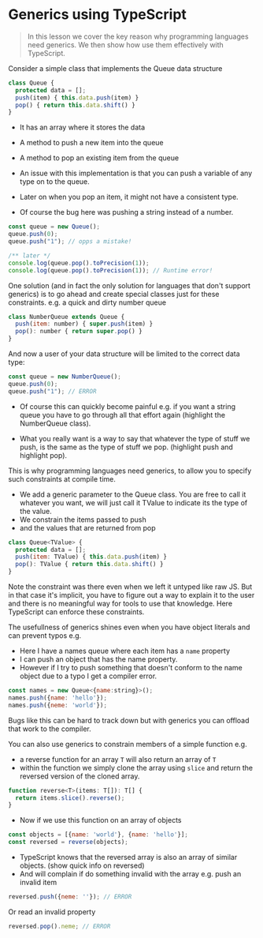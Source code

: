 # Generics using TypeScript
> In this lesson we cover the key reason why programming languages need generics. We then show how use them effectively with TypeScript.

Consider a simple class that implements the Queue data structure

```js
class Queue {
  protected data = [];
  push(item) { this.data.push(item) }
  pop() { return this.data.shift() }
}
```
* It has an array where it stores the data
* A method to push a new item into the queue
* A method to pop an existing item from the queue

* An issue with this implementation is that you can push a variable of any type on to the queue.
* Later on when you pop an item, it might not have a consistent type.
* Of course the bug here was pushing a string instead of a number.

```js
const queue = new Queue();
queue.push(0);
queue.push("1"); // opps a mistake!

/** later */
console.log(queue.pop().toPrecision(1));
console.log(queue.pop().toPrecision(1)); // Runtime error!
```

One solution (and in fact the only solution for languages that don't support generics) is to go ahead and create special classes just for these constraints. e.g. a quick and dirty number queue

```js
class NumberQueue extends Queue {
  push(item: number) { super.push(item) }
  pop(): number { return super.pop() }
}
```

And now a user of your data structure will be limited to the correct data type:

```js
const queue = new NumberQueue();
queue.push(0);
queue.push("1"); // ERROR
```

* Of course this can quickly become painful e.g. if you want a string queue you have to go through all that effort again (highlight the NumberQueue class).

* What you really want is a way to say that whatever the type of stuff we push, is the same as the type of stuff we pop. (highlight push and highlight pop).

This is why programming languages need generics, to allow you to specify such constraints at compile time.

* We add a generic parameter to the Queue class. You are free to call it whatever you want, we will just call it TValue to indicate its the type of the value.
* We constrain the items passed to push
* and the values that are returned from pop

```js
class Queue<TValue> {
  protected data = [];
  push(item: TValue) { this.data.push(item) }
  pop(): TValue { return this.data.shift() }
}
```

Note the constraint was there even when we left it untyped like raw JS. But in that case it's implicit, you have to figure out a way to explain it to the user and there is no meaningful way for tools to use that knowledge. Here TypeScript can enforce these constraints.

The usefullness of generics shines even when you have object literals and can prevent typos e.g.
* Here I have a names queue where each item has a `name` property
* I can push an object that has the name property.
* However if I try to push something that doesn't conform to the name object due to a typo I get a compiler error.

```js
const names = new Queue<{name:string}>();
names.push({name: 'hello'});
names.push({neme: 'world'});
```
Bugs like this can be hard to track down but with generics you can offload that work to the compiler.

You can also use generics to constrain members of a simple function e.g.
* a reverse function for an array `T` will also return an array of `T`
* within the function we simply clone the array using `slice` and return the reversed version of the cloned array.

```js
function reverse<T>(items: T[]): T[] {
  return items.slice().reverse();
}
```
* Now if we use this function on an array of objects

```js
const objects = [{name: 'world'}, {name: 'hello'}];
const reversed = reverse(objects);
```
* TypeScript knows that the reversed array is also an array of similar objects. (show quick info on reversed)
* And will complain if do something invalid with the array e.g. push an invalid item
```js
reversed.push({neme: ''}); // ERROR
```
Or read an invalid property
```js
reversed.pop().neme; // ERROR
```
